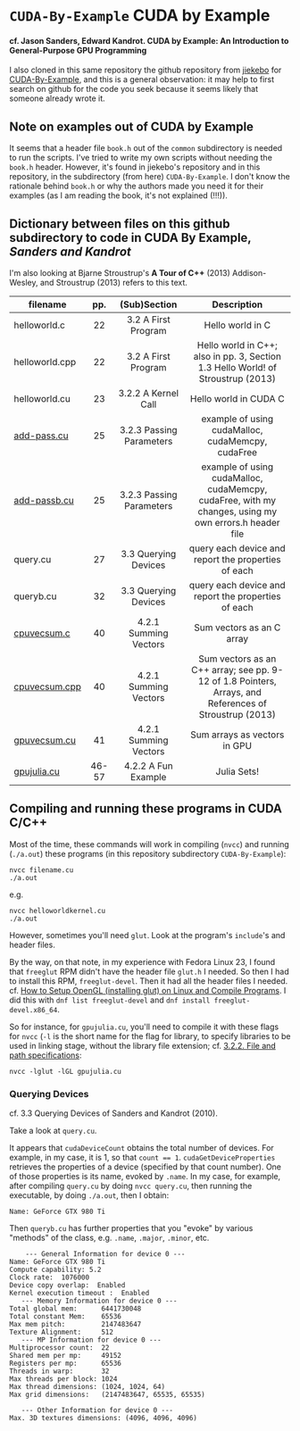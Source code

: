 # `CUDA-By-Example` CUDA by Example
#### cf. Jason Sanders, Edward Kandrot. **CUDA by Example: An Introduction to General-Purpose GPU Programming**

I also cloned in this same repository the github repository from [jiekebo](https://github.com/jiekebo) for [CUDA-By-Example](https://github.com/jiekebo/CUDA-By-Example), and this is a general observation: it may help to first search on github for the code you seek because it seems likely that someone already wrote it.

## Note on examples out of CUDA by Example

It seems that a header file `book.h` out of the `common` subdirectory is needed to run the scripts.  I've tried to write my own scripts without needing the `book.h` header.  However, it's found in jiekebo's repository and in this repository, in the subdirectory (from here) `CUDA-By-Example`.  I don't know the rationale behind `book.h` or why the authors made you need it for their examples (as I am reading the book, it's not explained (!!!)).

## Dictionary between files on this github subdirectory to code in **CUDA By Example**, *Sanders and Kandrot*

I'm also looking at Bjarne Stroustrup's **A Tour of C++** (2013) Addison-Wesley, and Stroustrup (2013) refers to this text.  

| filename       |   pp.  | (Sub)Section             | Description                  |
| -------------- | :----: | :--------------------:   | :--------------------------: |
| helloworld.c   | 22     | 3.2 A First Program      | Hello world in C             |
| helloworld.cpp | 22     | 3.2 A First Program      | Hello world in C++; also in pp. 3, Section 1.3 Hello World! of Stroustrup (2013) |
| helloworld.cu  | 23     | 3.2.2 A Kernel Call      | Hello world in CUDA C        |
| [add-pass.cu](https://github.com/ernestyalumni/CompPhys/blob/master/CUDA-By-Example/add-pass.cu) |  25  | 3.2.3 Passing Parameters | example of using cudaMalloc, cudaMemcpy, cudaFree |
| [add-passb.cu](https://github.com/ernestyalumni/CompPhys/blob/master/CUDA-By-Example/add-passb.cu) |  25  | 3.2.3 Passing Parameters | example of using cudaMalloc, cudaMemcpy, cudaFree, with my changes, using my own errors.h header file |
| query.cu       | 27     | 3.3 Querying Devices     | query each device and report the properties of each |
| queryb.cu      | 32     | 3.3 Querying Devices     | query each device and report the properties of each |
| [cpuvecsum.c](https://github.com/ernestyalumni/CompPhys/blob/master/CUDA-By-Example/cpuvecsum.c) |  40  | 4.2.1 Summing Vectors    | Sum vectors as an C array    |
| [cpuvecsum.cpp](https://github.com/ernestyalumni/CompPhys/blob/master/CUDA-By-Example/cpuvecsum.cpp) |  40  | 4.2.1 Summing Vectors    | Sum vectors as an C++ array; see pp. 9-12 of 1.8 Pointers, Arrays, and References of Stroustrup (2013)     |
| [gpuvecsum.cu](https://github.com/ernestyalumni/CompPhys/blob/master/CUDA-By-Example/gpuvecsum.cu) | 41 | 4.2.1 Summing Vectors    | Sum arrays as vectors in GPU |
| [gpujulia.cu](https://github.com/ernestyalumni/CompPhys/blob/master/CUDA-By-Example/gpujulia.cu) | 46-57 | 4.2.2 A Fun Example    | Julia Sets! |

## Compiling and running these programs in CUDA C/C++

Most of the time, these commands will work in compiling (`nvcc`) and running (`./a.out`) these programs (in this repository subdirectory `CUDA-By-Example`):  

```
nvcc filename.cu  
./a.out  
```  
e.g.  
```
nvcc helloworldkernel.cu
./a.out  
```

However, sometimes you'll need `glut`.  Look at the program's `include`'s and header files.

By the way, on that note, in my experience with Fedora Linux 23, I found that `freeglut` RPM didn't have the header file `glut.h` I needed.  So then I had to install this RPM, `freeglut-devel`.  Then it had all the header files I needed.  cf. [How to Setup OpenGL (installing glut) on Linux and Compile Programs](http://sa-os.blogspot.com/2010/01/how-to-setup-opengl-on-linux-and.html).  I did this with `dnf list freeglut-devel` and `dnf install freeglut-devel.x86_64`.

So for instance, for `gpujulia.cu`, you'll need to compile it with these flags for `nvcc` (`-l` is the short name for the flag for library, to specify libraries to be used in linking stage, without the library file extension; cf. [3.2.2. File and path specifications](http://docs.nvidia.com/cuda/cuda-compiler-driver-nvcc/#axzz4B3AvO2IG):  

```
nvcc -lglut -lGL gpujulia.cu
```


### Querying Devices
cf. 3.3 Querying Devices of Sanders and Kandrot (2010).

Take a look at `query.cu`.  

It appears that `cudaDeviceCount` obtains the total number of devices.  For example, in my case, it is 1, so that `count == 1`.  `cudaGetDeviceProperties` retrieves the properties of a device (specified by that count number).  One of those properties is its name, evoked by `.name`.  In my case, for example, after compiling `query.cu` by doing `nvcc query.cu`, then running the executable, by doing `./a.out`, then I obtain:
```
Name: GeForce GTX 980 Ti
```

Then `queryb.cu` has further properties that you "evoke" by various "methods" of the class, e.g. `.name`, `.major`, `.minor`, etc.

```
    --- General Information for device 0 ---
Name: GeForce GTX 980 Ti
Compute capability: 5.2
Clock rate:  1076000
Device copy overlap:  Enabled
Kernel execution timeout :  Enabled
   --- Memory Information for device 0 ---
Total global mem:      6441730048
Total constant Mem:    65536
Max mem pitch:         2147483647
Texture Alignment:     512
   --- MP Information for device 0 ---
Multiprocessor count:  22
Shared mem per mp:     49152
Registers per mp:      65536
Threads in warp:       32
Max threads per block: 1024
Max thread dimensions: (1024, 1024, 64) 
Max grid dimensions:   (2147483647, 65535, 65535) 

   --- Other Information for device 0 ---
Max. 3D textures dimensions: (4096, 4096, 4096) 
```